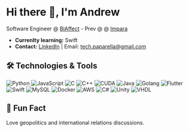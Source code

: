 # Hi there 👋, I'm Andrew

Software Engineer @ [BiAffect](https://www.biaffect.com) - Prev @ @ [Impara](https://www.impara.net)

- **Currenlty learning:** Swift
- **Contact:** [LinkedIn](https://www.linkedin.com/in/drepaparella/) | Email: tech.paparella@gmail.com

## 🛠️ Technologies & Tools

![Python](https://img.shields.io/badge/-Python-333333?style=flat&logo=python)
![JavaScript](https://img.shields.io/badge/-JavaScript-333333?style=flat&logo=javascript)
![C](https://img.shields.io/badge/-C-333333?style=flat&logo=c)
![C++](https://img.shields.io/badge/-C++-00599C?style=flat&logo=c%2B%2B)
![CUDA](https://img.shields.io/badge/-CUDA-76B900?style=flat&logo=nvidia)
![Java](https://img.shields.io/badge/-Java-333333?style=flat&logo=java)
![Golang](https://img.shields.io/badge/-Go-00ADD8?style=flat&logo=go)
![Flutter](https://img.shields.io/badge/-Flutter-02569B?style=flat&logo=flutter)
![Swift](https://img.shields.io/badge/-Swift-F05138?style=flat&logo=swift)
![MySQL](https://img.shields.io/badge/-MySQL-4479A1?style=flat&logo=mysql)
![Docker](https://img.shields.io/badge/-Docker-2496ED?style=flat&logo=docker)
![AWS](https://img.shields.io/badge/-AWS-232F3E?style=flat&logo=amazon-aws)
![C#](https://img.shields.io/badge/-C%23-239120?style=flat&logo=c-sharp)
![Unity](https://img.shields.io/badge/-Unity-333333?style=flat&logo=unity)
![VHDL](https://img.shields.io/badge/-VHDL-543978?style=flat)

## 🎉 Fun Fact

Love geopolitics and international relations discussions.
